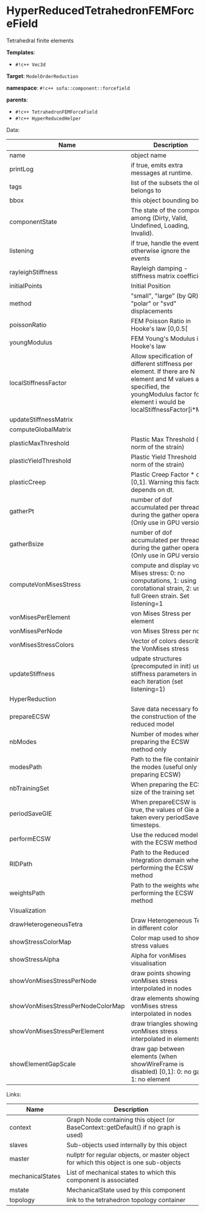 # HyperReducedTetrahedronFEMForceField

Tetrahedral finite elements


__Templates__:

- `#!c++ Vec3d`

__Target__: `ModelOrderReduction`

__namespace__: `#!c++ sofa::component::forcefield`

__parents__: 

- `#!c++ TetrahedronFEMForceField`
- `#!c++ HyperReducedHelper`

Data: 

<table>
<thead>
    <tr>
        <th>Name</th>
        <th>Description</th>
        <th>Default value</th>
    </tr>
</thead>
<tbody>
	<tr>
		<td>name</td>
		<td>
object name
</td>
		<td>unnamed</td>
	</tr>
	<tr>
		<td>printLog</td>
		<td>
if true, emits extra messages at runtime.
</td>
		<td>0</td>
	</tr>
	<tr>
		<td>tags</td>
		<td>
list of the subsets the objet belongs to
</td>
		<td></td>
	</tr>
	<tr>
		<td>bbox</td>
		<td>
this object bounding box
</td>
		<td></td>
	</tr>
	<tr>
		<td>componentState</td>
		<td>
The state of the component among (Dirty, Valid, Undefined, Loading, Invalid).
</td>
		<td>Undefined</td>
	</tr>
	<tr>
		<td>listening</td>
		<td>
if true, handle the events, otherwise ignore the events
</td>
		<td>0</td>
	</tr>
	<tr>
		<td>rayleighStiffness</td>
		<td>
Rayleigh damping - stiffness matrix coefficient
</td>
		<td>0</td>
	</tr>
	<tr>
		<td>initialPoints</td>
		<td>
Initial Position
</td>
		<td></td>
	</tr>
	<tr>
		<td>method</td>
		<td>
"small", "large" (by QR), "polar" or "svd" displacements
</td>
		<td>large</td>
	</tr>
	<tr>
		<td>poissonRatio</td>
		<td>
FEM Poisson Ratio in Hooke's law [0,0.5[
</td>
		<td>0.45</td>
	</tr>
	<tr>
		<td>youngModulus</td>
		<td>
FEM Young's Modulus in Hooke's law
</td>
		<td></td>
	</tr>
	<tr>
		<td>localStiffnessFactor</td>
		<td>
Allow specification of different stiffness per element. If there are N element and M values are specified, the youngModulus factor for element i would be localStiffnessFactor[i*M/N]
</td>
		<td></td>
	</tr>
	<tr>
		<td>updateStiffnessMatrix</td>
		<td>

</td>
		<td>0</td>
	</tr>
	<tr>
		<td>computeGlobalMatrix</td>
		<td>

</td>
		<td>0</td>
	</tr>
	<tr>
		<td>plasticMaxThreshold</td>
		<td>
Plastic Max Threshold (2-norm of the strain)
</td>
		<td>0</td>
	</tr>
	<tr>
		<td>plasticYieldThreshold</td>
		<td>
Plastic Yield Threshold (2-norm of the strain)
</td>
		<td>0.0001</td>
	</tr>
	<tr>
		<td>plasticCreep</td>
		<td>
Plastic Creep Factor * dt [0,1]. Warning this factor depends on dt.
</td>
		<td>0.9</td>
	</tr>
	<tr>
		<td>gatherPt</td>
		<td>
number of dof accumulated per threads during the gather operation (Only use in GPU version)
</td>
		<td></td>
	</tr>
	<tr>
		<td>gatherBsize</td>
		<td>
number of dof accumulated per threads during the gather operation (Only use in GPU version)
</td>
		<td></td>
	</tr>
	<tr>
		<td>computeVonMisesStress</td>
		<td>
compute and display von Mises stress: 0: no computations, 1: using corotational strain, 2: using full Green strain. Set listening=1
</td>
		<td>0</td>
	</tr>
	<tr>
		<td>vonMisesPerElement</td>
		<td>
von Mises Stress per element
</td>
		<td></td>
	</tr>
	<tr>
		<td>vonMisesPerNode</td>
		<td>
von Mises Stress per node
</td>
		<td></td>
	</tr>
	<tr>
		<td>vonMisesStressColors</td>
		<td>
Vector of colors describing the VonMises stress
</td>
		<td></td>
	</tr>
	<tr>
		<td>updateStiffness</td>
		<td>
udpate structures (precomputed in init) using stiffness parameters in each iteration (set listening=1)
</td>
		<td>0</td>
	</tr>
	<tr>
		<td colspan="3">HyperReduction</td>
	</tr>
	<tr>
		<td>prepareECSW</td>
		<td>
Save data necessary for the construction of the reduced model
</td>
		<td>0</td>
	</tr>
	<tr>
		<td>nbModes</td>
		<td>
Number of modes when preparing the ECSW method only
</td>
		<td>3</td>
	</tr>
	<tr>
		<td>modesPath</td>
		<td>
Path to the file containing the modes (useful only for preparing ECSW)
</td>
		<td>modes.txt</td>
	</tr>
	<tr>
		<td>nbTrainingSet</td>
		<td>
When preparing the ECSW, size of the training set
</td>
		<td>40</td>
	</tr>
	<tr>
		<td>periodSaveGIE</td>
		<td>
When prepareECSW is true, the values of Gie are taken every periodSaveGIE timesteps.
</td>
		<td>5</td>
	</tr>
	<tr>
		<td>performECSW</td>
		<td>
Use the reduced model with the ECSW method
</td>
		<td>0</td>
	</tr>
	<tr>
		<td>RIDPath</td>
		<td>
Path to the Reduced Integration domain when performing the ECSW method
</td>
		<td>reducedIntegrationDomain.txt</td>
	</tr>
	<tr>
		<td>weightsPath</td>
		<td>
Path to the weights when performing the ECSW method
</td>
		<td>weights.txt</td>
	</tr>
	<tr>
		<td colspan="3">Visualization</td>
	</tr>
	<tr>
		<td>drawHeterogeneousTetra</td>
		<td>
Draw Heterogeneous Tetra in different color
</td>
		<td>0</td>
	</tr>
	<tr>
		<td>showStressColorMap</td>
		<td>
Color map used to show stress values
</td>
		<td>Blue to Red</td>
	</tr>
	<tr>
		<td>showStressAlpha</td>
		<td>
Alpha for vonMises visualisation
</td>
		<td>1</td>
	</tr>
	<tr>
		<td>showVonMisesStressPerNode</td>
		<td>
draw points showing vonMises stress interpolated in nodes
</td>
		<td>0</td>
	</tr>
	<tr>
		<td>showVonMisesStressPerNodeColorMap</td>
		<td>
draw elements showing vonMises stress interpolated in nodes
</td>
		<td>0</td>
	</tr>
	<tr>
		<td>showVonMisesStressPerElement</td>
		<td>
draw triangles showing vonMises stress interpolated in elements
</td>
		<td>0</td>
	</tr>
	<tr>
		<td>showElementGapScale</td>
		<td>
draw gap between elements (when showWireFrame is disabled) [0,1]: 0: no gap, 1: no element
</td>
		<td>0.333</td>
	</tr>

</tbody>
</table>

Links: 

| Name | Description |
| ---- | ----------- |
|context|Graph Node containing this object (or BaseContext::getDefault() if no graph is used)|
|slaves|Sub-objects used internally by this object|
|master|nullptr for regular objects, or master object for which this object is one sub-objects|
|mechanicalStates|List of mechanical states to which this component is associated|
|mstate|MechanicalState used by this component|
|topology|link to the tetrahedron topology container|




